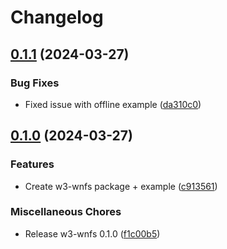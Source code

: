 # Changelog

## [0.1.1](https://github.com/icidasset/radical-edward/compare/w3-wnfs-v0.1.0...w3-wnfs-v0.1.1) (2024-03-27)


### Bug Fixes

* Fixed issue with offline example ([da310c0](https://github.com/icidasset/radical-edward/commit/da310c06489171924d2ef149c9c80dbac8bdf2a2))

## [0.1.0](https://github.com/icidasset/radical-edward/compare/w3-wnfs-v0.0.1...w3-wnfs-v0.1.0) (2024-03-27)


### Features

* Create w3-wnfs package + example ([c913561](https://github.com/icidasset/radical-edward/commit/c9135615f25b9681fb09674f69cff2f8f12a959a))


### Miscellaneous Chores

* Release w3-wnfs 0.1.0 ([f1c00b5](https://github.com/icidasset/radical-edward/commit/f1c00b52d7b948519ea05a10ac061087a77ccff8))
